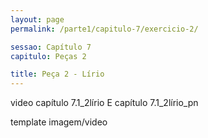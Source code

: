 ```yaml
---
layout: page
permalink: /parte1/capitulo-7/exercicio-2/

sessao: Capítulo 7
capitulo: Peças 2

title: Peça 2 - Lírio
---
```


video capítulo 7.1_2lírio E capítulo 7.1_2lírio_pn

template imagem/video
